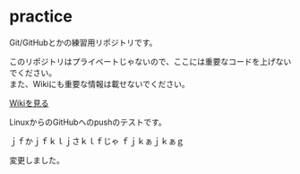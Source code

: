 ﻿practice
========

Git/GitHubとかの練習用リポジトリです。  

このリポジトリはプライベートじゃないので、ここには重要なコードを上げないでください。  
また、Wikiにも重要な情報は載せないでください。  

[Wikiを見る](https://github.com/TUTProCon2014/practice/wiki)

LinuxからのGitHubへのpushのテストです。

ｊｆかｊｆｋｌｊさｋｌｆじゃ
ｆｊｋぁｊｋぁｇ

変更しました。